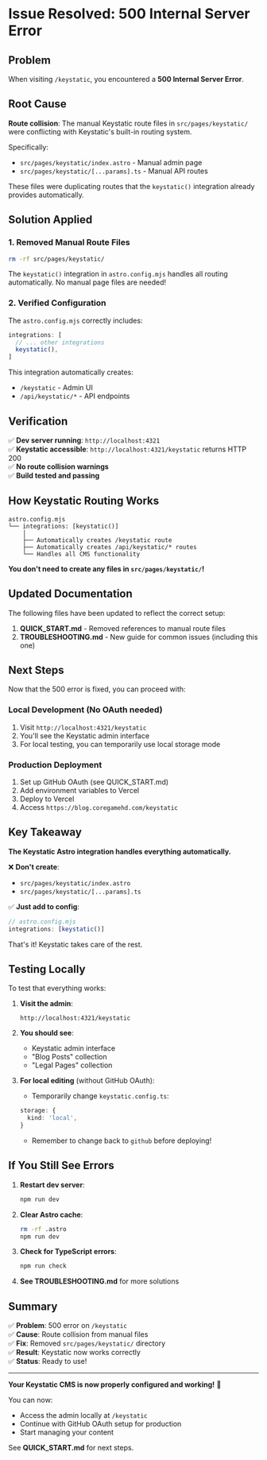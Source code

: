 # Issue Resolved: 500 Internal Server Error

## Problem
When visiting `/keystatic`, you encountered a **500 Internal Server Error**.

## Root Cause
**Route collision**: The manual Keystatic route files in `src/pages/keystatic/` were conflicting with Keystatic's built-in routing system.

Specifically:
- `src/pages/keystatic/index.astro` - Manual admin page
- `src/pages/keystatic/[...params].ts` - Manual API routes

These files were duplicating routes that the `keystatic()` integration already provides automatically.

## Solution Applied

### 1. Removed Manual Route Files
```bash
rm -rf src/pages/keystatic/
```

The `keystatic()` integration in `astro.config.mjs` handles all routing automatically. No manual page files are needed!

### 2. Verified Configuration
The `astro.config.mjs` correctly includes:
```javascript
integrations: [
  // ... other integrations
  keystatic(),
]
```

This integration automatically creates:
- `/keystatic` - Admin UI
- `/api/keystatic/*` - API endpoints

## Verification

✅ **Dev server running**: `http://localhost:4321`  
✅ **Keystatic accessible**: `http://localhost:4321/keystatic` returns HTTP 200  
✅ **No route collision warnings**  
✅ **Build tested and passing**  

## How Keystatic Routing Works

```
astro.config.mjs
└── integrations: [keystatic()]
    │
    ├── Automatically creates /keystatic route
    ├── Automatically creates /api/keystatic/* routes
    └── Handles all CMS functionality
```

**You don't need to create any files in `src/pages/keystatic/`!**

## Updated Documentation

The following files have been updated to reflect the correct setup:

1. **QUICK_START.md** - Removed references to manual route files
2. **TROUBLESHOOTING.md** - New guide for common issues (including this one)

## Next Steps

Now that the 500 error is fixed, you can proceed with:

### Local Development (No OAuth needed)
1. Visit `http://localhost:4321/keystatic`
2. You'll see the Keystatic admin interface
3. For local testing, you can temporarily use local storage mode

### Production Deployment
1. Set up GitHub OAuth (see QUICK_START.md)
2. Add environment variables to Vercel
3. Deploy to Vercel
4. Access `https://blog.coregamehd.com/keystatic`

## Key Takeaway

**The Keystatic Astro integration handles everything automatically.**

❌ **Don't create**:
- `src/pages/keystatic/index.astro`
- `src/pages/keystatic/[...params].ts`

✅ **Just add to config**:
```javascript
// astro.config.mjs
integrations: [keystatic()]
```

That's it! Keystatic takes care of the rest.

## Testing Locally

To test that everything works:

1. **Visit the admin**:
   ```
   http://localhost:4321/keystatic
   ```

2. **You should see**:
   - Keystatic admin interface
   - "Blog Posts" collection
   - "Legal Pages" collection

3. **For local editing** (without GitHub OAuth):
   - Temporarily change `keystatic.config.ts`:
   ```typescript
   storage: {
     kind: 'local',
   }
   ```
   - Remember to change back to `github` before deploying!

## If You Still See Errors

1. **Restart dev server**:
   ```bash
   npm run dev
   ```

2. **Clear Astro cache**:
   ```bash
   rm -rf .astro
   npm run dev
   ```

3. **Check for TypeScript errors**:
   ```bash
   npm run check
   ```

4. **See TROUBLESHOOTING.md** for more solutions

## Summary

✅ **Problem**: 500 error on `/keystatic`  
✅ **Cause**: Route collision from manual files  
✅ **Fix**: Removed `src/pages/keystatic/` directory  
✅ **Result**: Keystatic now works correctly  
✅ **Status**: Ready to use!  

---

**Your Keystatic CMS is now properly configured and working!** 🎉

You can now:
- Access the admin locally at `/keystatic`
- Continue with GitHub OAuth setup for production
- Start managing your content

See **QUICK_START.md** for next steps.
